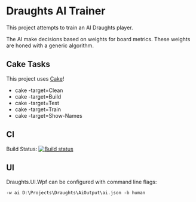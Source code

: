 # Draughts AI Trainer
This project attempts to train an AI Draughts player.

The AI make decisions based on weights for board metrics.
These weights are honed with a generic algorithm.

## Cake Tasks
This project uses [Cake](https://cakebuild.net)!
* cake -target=Clean
* cake -target=Build
* cake -target=Test
* cake -target=Train
* cake -target=Show-Names

## CI
Build Status: [![Build status](https://ci.appveyor.com/api/projects/status/apt6gir9l7wxun49?svg=true)](https://ci.appveyor.com/project/RichTeaMan/draughts)

## UI

Draughts.UI.Wpf can be configured with command line flags:

```
-w ai D:\Projects\Draughts\AiOutput\ai.json -b human
````
